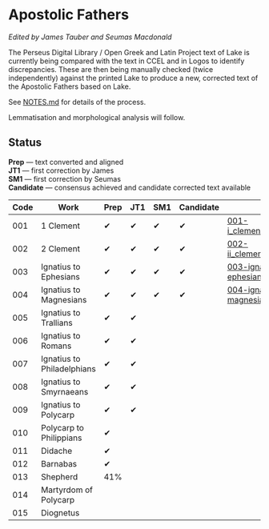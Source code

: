 # Apostolic Fathers

*Edited by James Tauber and Seumas Macdonald*

The Perseus Digital Library / Open Greek and Latin Project text of Lake is currently being compared with the text in CCEL and in Logos to identify discrepancies. These are then being manually checked (twice independently) against the printed Lake to produce a new, corrected text of the Apostolic Fathers based on Lake.

See [NOTES.md](https://github.com/jtauber/apostolic-fathers/blob/master/NOTES.md) for details of the process.

Lemmatisation and morphological analysis will follow.


## Status

**Prep** — text converted and aligned  
**JT1** — first correction by James  
**SM1** — first correction by Seumas  
**Candidate** — consensus achieved and candidate corrected text available


| Code | Work                         | Prep | JT1  | SM1  | Candidate | Link |
| ---- | ---------------------------- | ---- | ---- | ---- | --------- | ---- |
| 001  | 1 Clement                    | ✔    | ✔    | ✔    | ✔         | [001-i_clement_CORRECTED.txt](https://github.com/jtauber/apostolic-fathers/blob/master/structured/001-i_clement_CORRECTED.txt)
| 002  | 2 Clement                    | ✔    | ✔    | ✔    | ✔         | [002-ii_clement_CORRECTED.txt](https://github.com/jtauber/apostolic-fathers/blob/master/structured/002-ii_clement_CORRECTED.txt)
| 003  | Ignatius to Ephesians        | ✔    | ✔    | ✔    | ✔         | [003-ignatius-ephesians_CORRECTED.txt](https://github.com/jtauber/apostolic-fathers/blob/master/structured/003-ignatius-ephesians_CORRECTED.txt)
| 004  | Ignatius to Magnesians       | ✔    | ✔    | ✔    | ✔         | [004-ignatius-magnesians_CORRECTED.txt](https://github.com/jtauber/apostolic-fathers/blob/master/structured/004-ignatius-magnesians_CORRECTED.txt)
| 005  | Ignatius to Trallians        | ✔    | ✔    |
| 006  | Ignatius to Romans           | ✔    | ✔    |
| 007  | Ignatius to Philadelphians   | ✔    | ✔    |
| 008  | Ignatius to Smyrnaeans       | ✔    | ✔    |
| 009  | Ignatius to Polycarp         | ✔    | ✔    |
| 010  | Polycarp to Philippians      | ✔    |
| 011  | Didache                      | ✔    |
| 012  | Barnabas                     | ✔    |
| 013  | Shepherd                     | 41%  |
| 014  | Martyrdom of Polycarp        |
| 015  | Diognetus                    |
